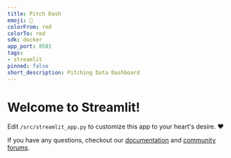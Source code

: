 ```yaml
---
title: Pitch Dash
emoji: 🚀
colorFrom: red
colorTo: red
sdk: docker
app_port: 8501
tags:
- streamlit
pinned: false
short_description: Pitching Data Dashboard
---
```


# Welcome to Streamlit!

Edit `/src/streamlit_app.py` to customize this app to your heart's desire. :heart:

If you have any questions, checkout our [documentation](https://docs.streamlit.io) and [community
forums](https://discuss.streamlit.io).
